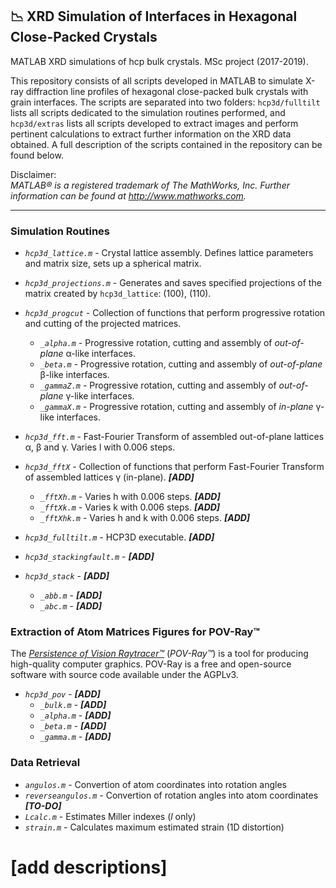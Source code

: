## 📉 XRD Simulation of Interfaces in Hexagonal Close-Packed Crystals

MATLAB XRD simulations of hcp bulk crystals. MSc project (2017-2019).

This repository consists of all scripts developed in MATLAB to simulate X-ray diffraction line profiles of hexagonal close-packed bulk crystals with grain interfaces. The scripts are separated into two folders: `hcp3d/fulltilt` lists all scripts dedicated to the simulation routines performed, and `hcp3d/extras` lists all scripts developed to extract images and perform pertinent calculations to extract further information on the XRD data obtained. A full description of the scripts contained in the repository can be found below.

Disclaimer:  
_MATLAB® is a registered trademark of The MathWorks, Inc. Further information can be found at http://www.mathworks.com._

---

<h3> Simulation Routines </h3>

* _`hcp3d_lattice.m`_ - Crystal lattice assembly. Defines lattice parameters and matrix size, sets up a spherical matrix.
* _`hcp3d_projections.m`_ - Generates and saves specified projections of the matrix created by `hcp3d_lattice`: (100), (110).
* _`hcp3d_progcut`_ - Collection of functions that perform progressive rotation and cutting of the projected matrices.
  * _`_alpha.m`_ - Progressive rotation, cutting and assembly of _out-of-plane_ α-like interfaces.
  * _`_beta.m`_ - Progressive rotation, cutting and assembly of _out-of-plane_ β-like interfaces.
  * _`_gammaZ.m`_ - Progressive rotation, cutting and assembly of _out-of-plane_ γ-like interfaces.
  * _`_gammaX.m`_ - Progressive rotation, cutting and assembly of _in-plane_ γ-like interfaces.
* _`hcp3d_fft.m`_ - Fast-Fourier Transform of assembled out-of-plane lattices α, β and γ. Varies l with 0.006 steps.
* _`hcp3d_fftX`_ - Collection of functions that perform Fast-Fourier Transform of assembled lattices γ (in-plane). **_[ADD]_**
  * _`_fftXh.m`_ - Varies h with 0.006 steps. **_[ADD]_**
  * _`_fftXk.m`_ - Varies k with 0.006 steps. **_[ADD]_**
  * _`_fftXhk.m`_ - Varies h and k with 0.006 steps. **_[ADD]_**
* _`hcp3d_fulltilt.m`_ - HCP3D executable. **_[ADD]_**

* _`hcp3d_stackingfault.m`_ - **_[ADD]_**
* _`hcp3d_stack`_ - **_[ADD]_**
  * _`_abb.m`_ - **_[ADD]_**
  * _`_abc.m`_ - **_[ADD]_**
  
<h3> Extraction of Atom Matrices Figures for POV-Ray™ </h3>

The [_Persistence of Vision Raytracer™_](http://www.povray.org/) (_POV-Ray™_) is a tool for producing high-quality computer graphics. POV-Ray is a free and open-source software with source code available under the AGPLv3.

* _`hcp3d_pov`_ - **_[ADD]_**
  * _`_bulk.m`_ - **_[ADD]_**
  * _`_alpha.m`_ - **_[ADD]_**
  * _`_beta.m`_ - **_[ADD]_**
  * _`_gamma.m`_ - **_[ADD]_**

<h3> Data Retrieval </h3>

* _`angulos.m`_ - Convertion of atom coordinates into rotation angles
* _`reverseangulos.m`_ - Convertion of rotation angles into atom coordinates **_[TO-DO]_**
* _`Lcalc.m`_ - Estimates Miller indexes (_l_ only)
* _`strain.m`_ - Calculates maximum estimated strain (1D distortion)

# **[add descriptions]**
